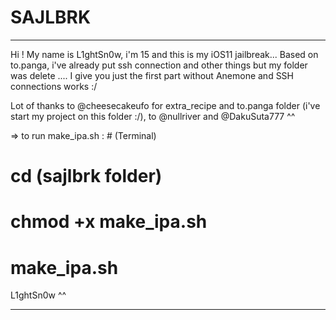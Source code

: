 # SAJLBRK


*********************************************************************************************************************************************************************

Hi !
My name is L1ghtSn0w, i'm 15 and this is my iOS11 jailbreak...
Based on to.panga, i've already put ssh connection and other things but my folder was delete ....
    I give you just the first part without Anemone and SSH connections works :/

Lot of thanks to @cheesecakeufo for extra_recipe and to.panga folder (i've start my project on this folder :/), to @nullriver and @DakuSuta777 ^^

=> to run make_ipa.sh : # (Terminal)

# cd (sajlbrk folder)
# chmod +x make_ipa.sh
# make_ipa.sh

L1ghtSn0w                                                                                                                                                                          ^^

*********************************************************************************************************************************************************************


